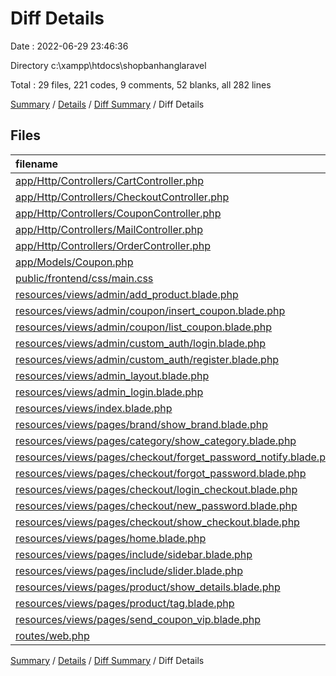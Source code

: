 # Diff Details

Date : 2022-06-29 23:46:36

Directory c:\\xampp\\htdocs\\shopbanhanglaravel

Total : 29 files,  221 codes, 9 comments, 52 blanks, all 282 lines

[Summary](results.md) / [Details](details.md) / [Diff Summary](diff.md) / Diff Details

## Files
| filename | language | code | comment | blank | total |
| :--- | :--- | ---: | ---: | ---: | ---: |
| [app/Http/Controllers/CartController.php](/app/Http/Controllers/CartController.php) | PHP | 39 | 1 | 1 | 41 |
| [app/Http/Controllers/CheckoutController.php](/app/Http/Controllers/CheckoutController.php) | PHP | 6 | 7 | 1 | 14 |
| [app/Http/Controllers/CouponController.php](/app/Http/Controllers/CouponController.php) | PHP | 4 | 0 | 0 | 4 |
| [app/Http/Controllers/MailController.php](/app/Http/Controllers/MailController.php) | PHP | 71 | 7 | 21 | 99 |
| [app/Http/Controllers/OrderController.php](/app/Http/Controllers/OrderController.php) | PHP | 2 | 0 | 0 | 2 |
| [app/Models/Coupon.php](/app/Models/Coupon.php) | PHP | -1 | 0 | 0 | -1 |
| [public/frontend/css/main.css](/public/frontend/css/main.css) | CSS | 86 | 0 | 11 | 97 |
| [resources/views/admin/add_product.blade.php](/resources/views/admin/add_product.blade.php) | PHP | 7 | 0 | 0 | 7 |
| [resources/views/admin/coupon/insert_coupon.blade.php](/resources/views/admin/coupon/insert_coupon.blade.php) | PHP | 8 | 0 | 0 | 8 |
| [resources/views/admin/coupon/list_coupon.blade.php](/resources/views/admin/coupon/list_coupon.blade.php) | PHP | 29 | 0 | 1 | 30 |
| [resources/views/admin/custom_auth/login.blade.php](/resources/views/admin/custom_auth/login.blade.php) | PHP | -9 | 0 | 1 | -8 |
| [resources/views/admin/custom_auth/register.blade.php](/resources/views/admin/custom_auth/register.blade.php) | PHP | -7 | 0 | 1 | -6 |
| [resources/views/admin_layout.blade.php](/resources/views/admin_layout.blade.php) | PHP | 34 | 0 | 6 | 40 |
| [resources/views/admin_login.blade.php](/resources/views/admin_login.blade.php) | PHP | -9 | 0 | 1 | -8 |
| [resources/views/index.blade.php](/resources/views/index.blade.php) | PHP | -233 | -6 | -19 | -258 |
| [resources/views/pages/brand/show_brand.blade.php](/resources/views/pages/brand/show_brand.blade.php) | PHP | 6 | 0 | 2 | 8 |
| [resources/views/pages/category/show_category.blade.php](/resources/views/pages/category/show_category.blade.php) | PHP | 6 | 0 | 3 | 9 |
| [resources/views/pages/checkout/forget_password_notify.blade.php](/resources/views/pages/checkout/forget_password_notify.blade.php) | PHP | 12 | 0 | 0 | 12 |
| [resources/views/pages/checkout/forgot_password.blade.php](/resources/views/pages/checkout/forgot_password.blade.php) | PHP | 9 | 0 | 0 | 9 |
| [resources/views/pages/checkout/login_checkout.blade.php](/resources/views/pages/checkout/login_checkout.blade.php) | PHP | 6 | 0 | 1 | 7 |
| [resources/views/pages/checkout/new_password.blade.php](/resources/views/pages/checkout/new_password.blade.php) | PHP | 34 | 0 | 2 | 36 |
| [resources/views/pages/checkout/show_checkout.blade.php](/resources/views/pages/checkout/show_checkout.blade.php) | PHP | 5 | 0 | 0 | 5 |
| [resources/views/pages/home.blade.php](/resources/views/pages/home.blade.php) | PHP | 6 | 0 | 3 | 9 |
| [resources/views/pages/include/sidebar.blade.php](/resources/views/pages/include/sidebar.blade.php) | PHP | 42 | 0 | 5 | 47 |
| [resources/views/pages/include/slider.blade.php](/resources/views/pages/include/slider.blade.php) | PHP | 36 | 0 | 4 | 40 |
| [resources/views/pages/product/show_details.blade.php](/resources/views/pages/product/show_details.blade.php) | PHP | -2 | 0 | 2 | 0 |
| [resources/views/pages/product/tag.blade.php](/resources/views/pages/product/tag.blade.php) | PHP | 3 | 0 | 2 | 5 |
| [resources/views/pages/send_coupon_vip.blade.php](/resources/views/pages/send_coupon_vip.blade.php) | PHP | 16 | 0 | 0 | 16 |
| [routes/web.php](/routes/web.php) | PHP | 15 | 0 | 3 | 18 |

[Summary](results.md) / [Details](details.md) / [Diff Summary](diff.md) / Diff Details
